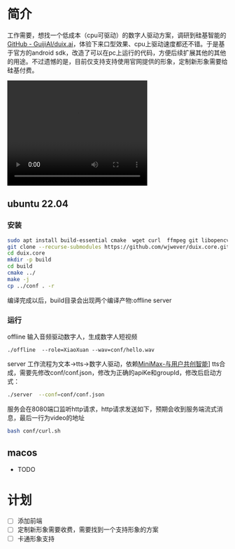 # 简介

工作需要，想找一个低成本（cpu可驱动）的数字人驱动方案，调研到硅基智能的[GitHub - GuijiAI/duix.ai](https://github.com/GuijiAI/duix.ai)，体验下来口型效果、cpu上驱动速度都还不错。于是基于官方的android sdk，改造了可以在pc上运行的代码，方便后续扩展其他的其他的用途。不过遗憾的是，目前仅支持支持使用官网提供的形象，定制新形象需要给硅基付费。

<video width="320" height="240" controls>
  <source src="conf/hello.mp4" type="video/mp4">
  Your browser does not support the video tag.
</video>

## ubuntu 22.04

### 安装

```bash
sudo apt install build-essential cmake  wget curl  ffmpeg git libopencv-dev libcurl4-openssl-dev
git clone --recurse-submodules https://github.com/wjwever/duix.core.git 
cd duix.core
mkdir -p build
cd build
cmake ../
make -j
cp ../conf . -r
```

编译完成以后，build目录会出现两个编译产物:offline server

### 运行

offline 输入音频驱动数字人，生成数字人短视频

```
./offline  --role=XiaoXuan --wav=conf/hello.wav
```

server 工作流程为文本->tts->数字人驱动，依赖[MiniMax-与用户共创智能](https://platform.minimaxi.com/document/T2A%20V2?key=66719005a427f0c8a5701643)] tts合成，需要先修改conf/conf.json，修改为正确的apiKe和groupId，修改后启动方式：

```bash
./server  --conf=conf/conf.json
```

服务会在8080端口监听http请求，http请求发送如下，预期会收到服务端流式消息，最后一行为video的地址

```bash
bash conf/curl.sh
```

## macos

* TODO

# 计划

- [ ] 添加前端
- [ ] 定制新形象需要收费，需要找到一个支持形象的方案
- [ ] 卡通形象支持

